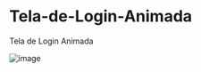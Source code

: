 # Tela-de-Login-Animada
Tela de Login Animada


![image](https://github.com/diegolazarocs/Tela-de-Login-Animada/assets/111025421/d810c2ce-784a-4c0b-a99a-f2866ac4d773)
